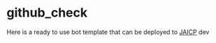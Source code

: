 # github_check
Here is a ready to use bot template that can be deployed to [JAICP](https://lts-single.gw.test-ai.net/project-create/jaicp/external)
dev

